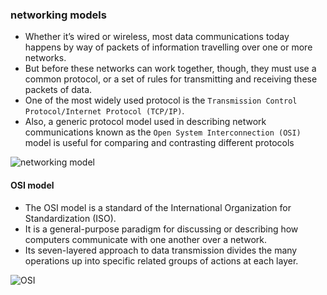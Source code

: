 ### networking models

* Whether it’s wired or wireless, most data communications today happens by way of packets of information travelling over one or more networks. 
* But before these networks can work together, though, they must use a common protocol, or a set of rules for transmitting and receiving these packets of data. 
* One of the most widely used protocol is the `Transmission Control Protocol/Internet Protocol (TCP/IP)`. 
* Also, a generic protocol model used in describing network communications known as the `Open System Interconnection (OSI)` model is useful for comparing and contrasting different protocols

![networking model](https://docs.google.com/drawings/d/1Gr_4a7kMwr1o619jwChy8ZW9lV66d_TwX4-lBnHydKE/pub?w=652&h=371)


#### OSI model
* The OSI model is a standard of the International Organization for Standardization (ISO). 
* It is a general-purpose paradigm for discussing or describing how computers communicate with one another over a network. 
* Its seven-layered approach to data transmission divides the many operations up into specific related groups of actions at each layer.

![OSI](http://electronicdesign.com/site-files/electronicdesign.com/files/uploads/2013/09/0913_WTD_osi_F1.gif)

